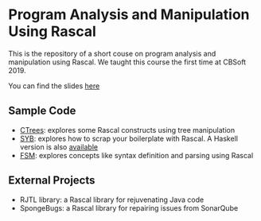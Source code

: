 # Program Analysis and Manipulation Using Rascal

This is the repository of a short couse on program analysis and manipulation using Rascal. We taught this course the first time at CBSoft 2019.

You can find the slides [here](intro-rascal/slides.pdf)

## Sample Code

   * [CTrees](intro-rascal/code/rascal/ColoredTree): explores some Rascal constructs using tree manipulation
   * [SYB](intro-rascal/code/rascal/101Companies): explores how to scrap your boilerplate with Rascal. A Haskell version is also [available](intro-rascal/code/haskell/)
   * [FSM](intro-rascal/code/rascal/FSM): explores concepts like syntax definition and parsing using Rascal

## External Projects

   * RJTL library: a Rascal library for rejuvenating Java code
   * SpongeBugs: a Rascal library for repairing issues from SonarQube

